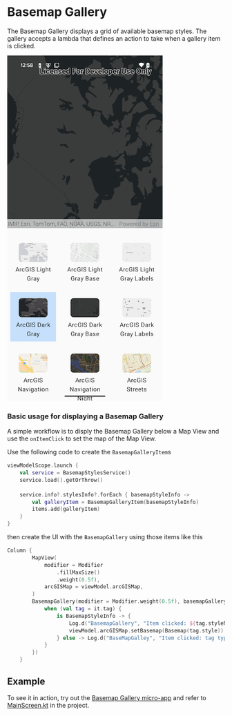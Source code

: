 # Basemap Gallery
The Basemap Gallery displays a grid of available basemap styles. The gallery accepts a lambda that defines an action to take when a gallery item is clicked.

![Screenshot](screenshot.png)

### Basic usage for displaying a Basemap Gallery
A simple workflow is to disply the Basemap Gallery below a Map View and use the `onItemClick` to set the map of the Map View.

Use the following code to create the `BasemapGalleryItem`s
```kotlin
viewModelScope.launch {
    val service = BasemapStylesService()
    service.load().getOrThrow()

    service.info?.stylesInfo?.forEach { basemapStyleInfo ->
        val galleryItem = BasemapGalleryItem(basemapStyleInfo)
        items.add(galleryItem)
    }
}
```
then create the UI with the `BasemapGallery` using those items like this
```kotlin
Column {
        MapView(
            modifier = Modifier
                .fillMaxSize()
                .weight(0.5f),
            arcGISMap = viewModel.arcGISMap,
        )
        BasemapGallery(modifier = Modifier.weight(0.5f), basemapGalleryItems = viewModel.items, onItemClick = {
            when (val tag = it.tag) {
                is BasemapStyleInfo -> {
                    Log.d("BasemapGallery", "Item clicked: ${tag.styleName}")
                    viewModel.arcGISMap.setBasemap(Basemap(tag.style))
                } else -> Log.d("BaseMapGalley", "Item clicked: tag type is not handled")
            }
        })
    }
```

## Example
To see it in action, try out the [Basemap Gallery micro-app](../../microapps/BasemapGalleryApp) and refer to [MainScreen.kt](../../microapps/BasemapGalleryApp/app/src/main/java/com/arcgismaps/toolkit/basemapgalleryapp/screens/MainScreen.kt) in the project.
